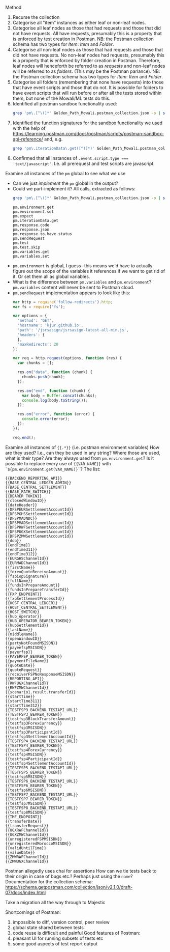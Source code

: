 
Method
1. Recurse the collection
2. Categorise all "item" instances as either leaf or non-leaf nodes.
3. Categorise all leaf nodes as those that had requests and those that did not have requests. All
   have requests, presumably this is a property that is enforced by test creation in Postman.
   NB: the Postman collection schema has two types for _Item_: _Item_ and _Folder_.
4. Categorise all non-leaf nodes as those that had requests and those that did not have requests.
   No non-leaf nodes had requests, presumably this is a property that is enforced by folder
   creation in Postman. Therefore, leaf nodes will henceforth be referred to as _requests_ and
   non-leaf nodes will be referred to as _folders_. (This may be the Postman parlance).
   NB: the Postman collection schema has two types for _Item_: _Item_ and _Folder_.
5. Categorise all folders (remembering that none have requests) into those that have event scripts
   and those that do not. It is possible for folders to have event scripts that will run before or
   after all the tests stored within them, but none of the Mowali/ML tests do this.
6. Identified all postman sandbox functionality used:
    ```sh
    grep 'pm\.[^\(]*' Golden_Path_Mowali.postman_collection.json -o | sort | uniq > pm.js
    ```
7. Identified the function signatures for the sandbox functionality we used with the help of
    https://learning.postman.com/docs/postman/scripts/postman-sandbox-api-reference/
    and, e.g.
    ```sh
    grep 'pm\.iterationData\.get([^)]*)' Golden_Path_Mowali.postman_collection.json -o | sort | uniq > pm.iterationData.get
    ```
8. Confirmed that all instances of `.event.script.type === 'text/javascript'`. I.e. all prerequest
   and test scripts are javascript.

Examine all instances of the `pm` global to see what we use
- Can we just _implement_ the `pm` global in the output?
- Could we part-implement it?
    All calls, extracted as follows:
    ```sh
    grep 'pm\.[^\(]*' Golden_Path_Mowali.postman_collection.json -o | sort | uniq
    ```
    ```
    pm.environment.get
    pm.environment.set
    pm.expect
    pm.iterationData.get
    pm.response.code
    pm.response.json
    pm.response.to.have.status
    pm.sendRequest
    pm.test
    pm.test.skip
    pm.variables.get
    pm.variables.set
    ```
- `pm.environment` is global, I guess- this means we'd have to actually figure out the scope of the
  variables it references if we want to get rid of it. Or set them all as global variables.
- What is the difference between `pm.variables` and `pm.environment`? `pm.variables` content will
  never be sent to Postman cloud.
- `pm.sendRequest` implementation appears to look like this:
    ```javascript
    var http = require('follow-redirects').http;
    var fs = require('fs');

    var options = {
      'method': 'GET',
      'hostname': 'kjur.github.io',
      'path': '/jsrsasign/jsrsasign-latest-all-min.js',
      'headers': {
      },
      'maxRedirects': 20
    };

    var req = http.request(options, function (res) {
      var chunks = [];

      res.on("data", function (chunk) {
        chunks.push(chunk);
      });

      res.on("end", function (chunk) {
        var body = Buffer.concat(chunks);
        console.log(body.toString());
      });

      res.on("error", function (error) {
        console.error(error);
      });
    });

    req.end();
    ```

Examine all instances of `{{.*}}` (i.e. postman environment variables)
How are they used? I.e., can they be used in any string?
Where those are used, what is their type?
Are they always used from `pm.environment.get`?
Is it possible to replace every use of `{{VAR_NAME}}` with `` `${pm.environment.get(VAR_NAME)}` ``?
The list:
```
{{BACKEND_REPORTING_API}}
{{BASE_CENTRAL_LEDGER_ADMIN}}
{{BASE_CENTRAL_SETTLEMENT}}
{{BASE_PATH_SWITCH}}
{{BEARER_TOKEN}}
{{closedWindowID}}
{{dateHeader}}
{{DFSPEURSettlementAccountId}}
{{DFSPGHSSettlementAccountId}}
{{DFSPMADNDC}}
{{DFSPMADSettlementAccountId}}
{{DFSPRWFSettlementAccountId}}
{{DFSPUGXSettlementAccountId}}
{{DFSPZMWSettlementAccountId}}
{{dob}}
{{endTime}}
{{endTime311}}
{{endTime312}}
{{EURGHSChannelId}}
{{EURMADChannelId}}
{{firstName}}
{{forexQuoteReceiveAmount}}
{{fspiopSignature}}
{{fullName}}
{{fundsInPrepareAmount}}
{{fundsInPrepareTransferId}}
{{FXP_ENDPOINT}}
{{fxpSettlementProcessId}}
{{HOST_CENTRAL_LEDGER}}
{{HOST_CENTRAL_SETTLEMENT}}
{{HOST_SWITCH}}
{{hub_operator}}
{{HUB_OPERATOR_BEARER_TOKEN}}
{{hubSettlementId}}
{{lastName}}
{{middleName}}
{{openWindowID}}
{{partyNotFoundMSISDN}}
{{payeefspMSISDN}}
{{payerfsp}}
{{PAYERFSP_BEARER_TOKEN}}
{{paymentFileName}}
{{quoteDate}}
{{quoteRequest}}
{{receiverFSPNoResponseMSISDN}}
{{REPORTING_API}}
{{RWFUGXChannelId}}
{{RWFZMWChannelId}}
{{scenario1.result.transferId}}
{{startTime}}
{{startTime311}}
{{startTime312}}
{{TESTFSP3_BACKEND_TESTAPI_URL}}
{{TESTFSP3_BEARER_TOKEN}}
{{testfsp3BlockTransferAmount}}
{{testfsp3ForexCurrency}}
{{testfsp3MSISDN}}
{{testfsp3ParticipantId}}
{{testfsp3SettlementAccountId}}
{{TESTFSP4_BACKEND_TESTAPI_URL}}
{{TESTFSP4_BEARER_TOKEN}}
{{testfsp4ForexCurrency}}
{{testfsp4MSISDN}}
{{testfsp4ParticipantId}}
{{testfsp4SettlementAccountId}}
{{TESTFSP5_BACKEND_TESTAPI_URL}}
{{TESTFSP5_BEARER_TOKEN}}
{{testfsp5MSISDN}}
{{TESTFSP6_BACKEND_TESTAPI_URL}}
{{TESTFSP6_BEARER_TOKEN}}
{{testfsp6MSISDN}}
{{TESTFSP7_BACKEND_TESTAPI_URL}}
{{TESTFSP7_BEARER_TOKEN}}
{{testfsp7MSISDN}}
{{TESTFSP8_BACKEND_TESTAPI_URL}}
{{testfsp8MSISDN}}
{{TMF_ENDPOINT}}
{{transferDate}}
{{transferRequest}}
{{UGXRWFChannelId}}
{{UGXZMWChannelId}}
{{unregisteredFSPMSISDN}}
{{unregisteredMoroccoMSISDN}}
{{validUntilTime}}
{{valueDate}}
{{ZMWRWFChannelId}}
{{ZMWUGXChannelId}}
```

Postman allegedly uses chai for assertions
How can we tie tests back to their origin in case of bugs etc.? Perhaps just using the `name`?
Documentation for the collection schema:
    https://schema.getpostman.com/collection/json/v2.1.0/draft-07/docs/index.html

Take a migration all the way through to Majestic

Shortcomings of Postman:
1. impossible to diff, version control, peer review
2. global state shared between tests
3. code reuse is difficult and painful
Good features of Postman:
1. pleasant UI for running subsets of tests etc
2. some good aspects of test report output
